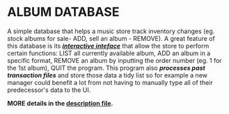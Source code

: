 # ALBUM DATABASE
A simple database that helps a music store track inventory changes (eg. stock albums for sale- ADD, sell an album - REMOVE). A great feature of this database is its ***[interactive inteface](https://github.com/Wabbakienph/CS2_gh/blob/main/AlbumDatabase/ArrayListDB.java)*** that allow the store to perform certain functions: LIST all currently available album, ADD an album in a specific format, REMOVE an album by inputting the order number (eg. 1 for the 1st album), QUIT the program. This program also ***processes past transaction files*** and store those data a tidy list so for example a new manager could benefit a lot from not having to manually type all of their predecessor's data to the UI. 

**MORE details in the [description file](https://github.com/Wabbakienph/CS2_gh/blob/main/AlbumDatabase/READTHIS.pdf).**
